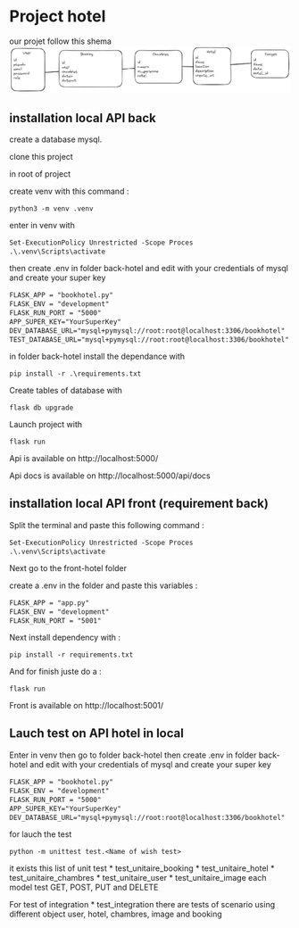 # Project hotel

our projet follow this shema 
![Alt text](/images/model_db.png "follow this model")



## installation local API back 

create a database mysql.

clone this project

in root of project

create venv with this command :
```
python3 -m venv .venv
```

enter in venv with 
```
Set-ExecutionPolicy Unrestricted -Scope Proces
.\.venv\Scripts\activate
```

then create .env in folder back-hotel and edit with your credentials of mysql and create your super key 
```
FLASK_APP = "bookhotel.py"
FLASK_ENV = "development"
FLASK_RUN_PORT = "5000"
APP_SUPER_KEY="YourSuperKey"
DEV_DATABASE_URL="mysql+pymysql://root:root@localhost:3306/bookhotel"
TEST_DATABASE_URL="mysql+pymysql://root:root@localhost:3306/bookhotel"
```

in folder back-hotel install the dependance with
```
pip install -r .\requirements.txt
```

Create tables of database with 
```
flask db upgrade
```

Launch project with 
```
flask run
```

Api is available on http://localhost:5000/ 

Api docs is available on http://localhost:5000/api/docs


## installation local API front (requirement back)

Split the terminal and paste this following command :

```
Set-ExecutionPolicy Unrestricted -Scope Proces
.\.venv\Scripts\activate
```

Next go to the front-hotel folder 

create a .env in the folder and paste this variables : 

```
FLASK_APP = "app.py"
FLASK_ENV = "development"
FLASK_RUN_PORT = "5001"
```

Next install dependency with : 

```
pip install -r requirements.txt
```

And for finish juste do a :

```
flask run
```

Front is available on http://localhost:5001/


## Lauch test on API hotel in local 

Enter in venv then go to folder back-hotel
then create .env in folder back-hotel and edit with your credentials of mysql and create your super key 

```
FLASK_APP = "bookhotel.py"
FLASK_ENV = "development"
FLASK_RUN_PORT = "5000"
APP_SUPER_KEY="YourSuperKey"
DEV_DATABASE_URL="mysql+pymysql://root:root@localhost:3306/bookhotel"
```

for lauch the test 
```
python -m unittest test.<Name of wish test>
```

it exists this list of unit test
    * test_unitaire_booking
    * test_unitaire_hotel
    * test_unitaire_chambres
    * test_unitaire_user
    * test_unitaire_image
each model test GET, POST, PUT and DELETE

For test of integration 
    * test_integration
there are tests of scenario using different object user, hotel, chambres, image and booking